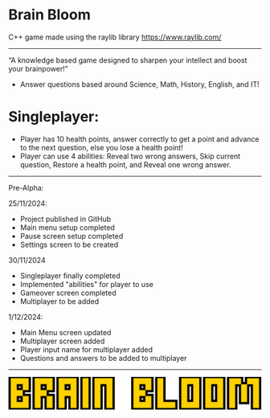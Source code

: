 # Brain Bloom
C++ game made using the raylib library
https://www.raylib.com/

---------------------------------------------------------------------------------------------------------------------------------------------------------------------

“A knowledge based game designed to sharpen your intellect and boost your brainpower!"
- Answer questions based around Science, Math, History, English, and IT!
  
# Singleplayer: 
- Player has 10 health points, answer correctly to get a point and advance to the next question, else you lose a health point!
- Player can use 4 abilities: Reveal two wrong answers, Skip current question, Restore a health point, and Reveal one wrong answer.

---------------------------------------------------------------------------------------------------------------------------------------------------------------------
Pre-Alpha: 

25/11/2024:
- Project published in GitHub
- Main menu setup completed
- Pause screen setup completed 
- Settings screen to be created

30/11/2024
- Singleplayer finally completed
- Implemented "abilities" for player to use
- Gameover screen completed
- Multiplayer to be added

1/12/2024:
- Main Menu screen updated
- Multiplayer screen added
- Player input name for multiplayer added
- Questions and answers to be added to multiplayer

---------------------------------------------------------------------------------------------------------------------------------------------------------------------
![Alt text](/assets/title-logo.png "Brain Bloom")

